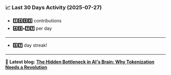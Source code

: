 <!--START_STATS-->
### 📈 Last 30 Days Activity (2025-07-27)  
- **1️⃣4️⃣9️⃣3️⃣** contributions  
- **4️⃣9️⃣•7️⃣7️⃣** per day
---
- **5️⃣7️⃣** day streak!
---
📝 **Latest blog:** [**The Hidden Bottleneck in AI's Brain: Why Tokenization Needs a Revolution**](https://andriak.com/blog/tokenization-revolution)
<!--END_STATS-->
